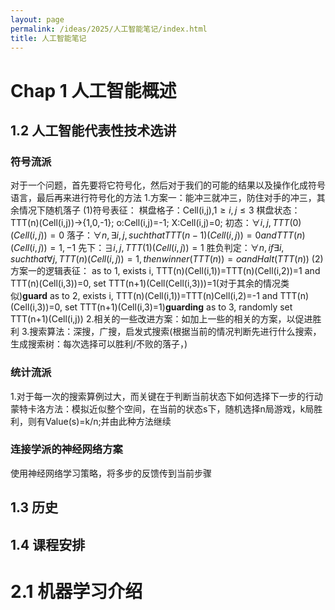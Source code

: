 ```yaml
---
layout: page
permalink: /ideas/2025/人工智能笔记/index.html
title: 人工智能笔记
---
```


# Chap 1 人工智能概述
## 1.2 人工智能代表性技术选讲
### 符号流派
对于一个问题，首先要将它符号化，然后对于我们的可能的结果以及操作化成符号语言，最后再来进行符号化的方法
1.方案一：能冲三就冲三，防住对手的冲三，其余情况下随机落子
(1)符号表征：
棋盘格子：Cell(i,j),$1\geq i,j \leq 3$
棋盘状态：TTT(n)(Cell(i,j))->{1,0,-1};
o:Cell(i,j)=-1; X:Cell(i,j)=0;
初态：$\forall i,j,TTT(0)(Cell(i,j))=0$
落子：$\forall n,\exists i,j, such that TTT(n-1)(Cell(i,j))=0 and TTT(n)(Cell(i,j))=1,-1$
先下：$\exists i,j, TTT(1)(Cell(i,j))=1$
胜负判定：$\forall n, if \exists i, such that \forall j, TTT(n)(Cell(i,j))=1, then winner(TTT(n))=o and Halt(TTT(n))$
(2)方案一的逻辑表征：
as to 1, exists i, TTT(n)(Cell(i,1))=TTT(n)(Cell(i,2))=1 and TTT(n)(Cell(i,3))=0, set TTT(n+1)(Cell(Cell(i,3)))=1(对于其余的情况类似)**guard**
as to 2, exists i, TTT(n)(Cell(i,1))=TTT(n)Cell(i,2)=-1 and TTT(n)(Cell(i,3))=0, set TTT(n+1)(Cell(i,3)=1)**guarding**
 as to 3, randomly set TTT(n+1)(Cell(i,j))
2.相关的一些改进方案：如加上一些的相关的方案，以促进胜利
3.搜索算法：深搜，广搜，启发式搜索(根据当前的情况判断先进行什么搜索，生成搜索树：每次选择可以胜利/不败的落子，)
### 统计流派
1.对于每一次的搜索算例过大，而关键在于判断当前状态下如何选择下一步的行动
蒙特卡洛方法：模拟近似整个空间，在当前的状态s下，随机选择n局游戏，k局胜利，则有Value(s)=k/n;并由此种方法继续
### 连接学派的神经网络方案
使用神经网络学习策略，将多步的反馈传到当前步骤
## 1.3 历史
## 1.4 课程安排
# 2.1 机器学习介绍
